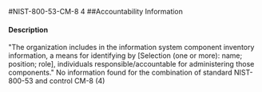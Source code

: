 #NIST-800-53-CM-8 4
##Accountability Information
#### Description
"The organization includes in the information system component inventory information, a means for identifying by [Selection (one or more): name; position; role], individuals responsible/accountable for administering those components."
No information found for the combination of standard NIST-800-53 and control CM-8 (4)
